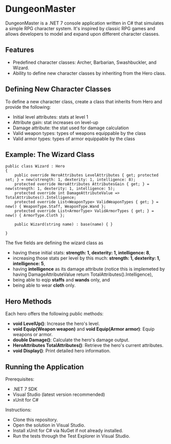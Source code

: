 # DungeonMaster
DungeonMaster is a .NET 7 console application written in C# that simulates a simple RPG character system. It's inspired by classic RPG games and allows developers to model and expand upon different character classes.

## Features
* Predefined character classes: Archer, Barbarian, Swashbuckler, and Wizard.
* Ability to define new character classes by inheriting from the Hero class.

## Defining New Character Classes
To define a new character class, create a class that inherits from Hero and provide the following:

* Initial level attributes: stats at level 1
* Attribute gain: stat increases on level-up
* Damage attribute: the stat used for damage calculation
* Valid weapon types: types of weapons equippable by the class
* Valid armor types: types of armor equippable by the class

## Example: The Wizard Class
```
public class Wizard : Hero
{
    public override HeroAttributes LevelAttributes { get; protected set; } = new(strength: 1, dexterity: 1, intelligence: 8);
    protected override HeroAttributes AttributesGain { get; } = new(strength: 1, dexterity: 1, intelligence: 5);
    protected override int DamageAttributeValue => TotalAttributes().Intelligence;
    protected override List<WeaponType> ValidWeaponTypes { get; } = new() { WeaponType.Staff, WeaponType.Wand };
    protected override List<ArmorType> ValidArmorTypes { get; } = new() { ArmorType.Cloth };

    public Wizard(string name) : base(name) { }

}
```
The five fields are defining the wizard class as

* having these initial stats: __strength: 1, dexterity: 1, intelligence: 8__,
* increasing those stats per level by this much: __strength: 1, dexterity: 1, intelligence: 5__,
* having __intelligence__ as its damage attribute (notice this is implemeted by having DamageAttributeValue return TotalAttributes().Intelligence),
* being able to eqip __staffs__ and __wands__ only, and
* being able to wear __cloth__ only.

## Hero Methods
Each hero offers the following public methods:

* __void LevelUp()__: Increase the hero's level.
* __void Equip(Weapon weapon)__ and __void Equip(Armor armor)__: Equip weapons or armor.
* __double Damage()__: Calculate the hero's damage output.
* __HeroAttributes TotalAttributes()__: Retrieve the hero's current attributes.
* __void Display()__: Print detailed hero information.

## Running the Application
Prerequisites:

* .NET 7 SDK
* Visual Studio (latest version recommended)
* xUnit for C#

Instructions:

* Clone this repository.
* Open the solution in Visual Studio.
* Install xUnit for C# via NuGet if not already installed.
* Run the tests through the Test Explorer in Visual Studio.
